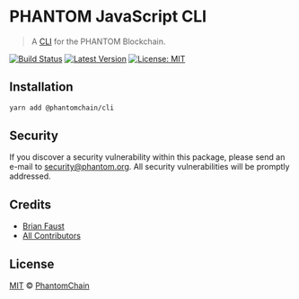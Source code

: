 # PHANTOM JavaScript CLI

> A [CLI](https://en.wikipedia.org/wiki/Command-line_interface) for the PHANTOM Blockchain.

[![Build Status](https://img.shields.io/travis/PhantomChain/JavaScript-CLI/master.svg?style=flat-square)](https://travis-ci.org/PhantomChain/JavaScript-CLI)
[![Latest Version](https://img.shields.io/github/release/PhantomChain/JavaScript-CLI.svg?style=flat-square)](https://github.com/PhantomChain/JavaScript-CLI/releases)
[![License: MIT](https://img.shields.io/badge/License-MIT-yellow.svg)](https://opensource.org/licenses/MIT)

## Installation

```bash
yarn add @phantomchain/cli
```

## Security

If you discover a security vulnerability within this package, please send an e-mail to security@phantom.org. All security vulnerabilities will be promptly addressed.

## Credits

- [Brian Faust](https://github.com/faustbrian)
- [All Contributors](../../../../contributors)

## License

[MIT](LICENSE) © [PhantomChain](https://phantom.org)
